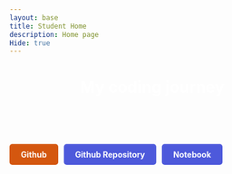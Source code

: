 ```yaml
---
layout: base
title: Student Home
description: Home page 
Hide: true
---
```



<h1 style= "color:white;text-align:center"> My coding journey </h1>

<br><br><BR>

<div class="row">
    <div class="column">

<div style="display: flex; flex-wrap: wrap; gap: 10px;">
    <a href="https://github.com/Tanay936" style="text-decoration: none;">
        <div style="background-color: #d4570f; color: white; padding: 10px 20px; border-radius: 5px; font-weight: bold;">
        Github
        </div>
    </a>


<div style="display: flex; flex-wrap: wrap; gap: 10px;">
    <a href="https://github.com/Tanay936/tanay2452/" style="text-decoration: none;">
        <div style="background-color: #4d59db; color: white; padding: 10px 20px; border-radius: 5px; font-weight: bold;">
        Github Repository
        </div>
    </a>

 <div style="display: flex; flex-wrap: wrap; gap: 10px;">
    <a href="https://nighthawkcoders.github.io/portfolio_2025/devops/tools/verify" style="text-decoration: none;">
        <div style="background-color: #4d59db; color: white; padding: 10px 20px; border-radius: 5px; font-weight: bold;">Notebook
     
</div>
    </a>
</div>
</div>

